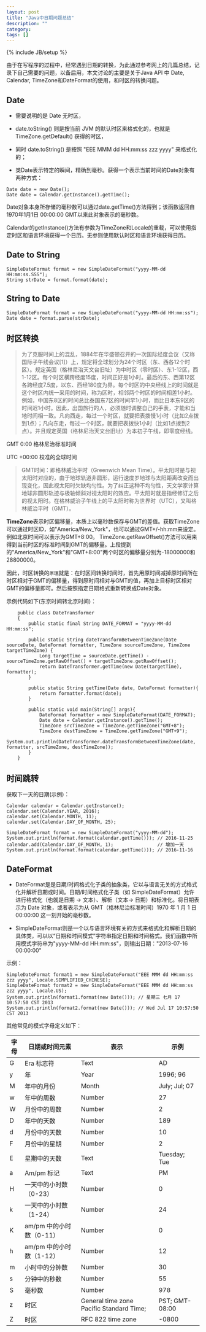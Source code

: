 ```yaml
---
layout: post
title: "Java中日期问题总结"
description: ""
category: 
tags: []
---
```

{% include JB/setup %}

由于在写程序的过程中，经常遇到日期的转换，为此通过参考网上的几篇总结，记录下自己需要的问题，以备后用，本文讨论的主要是关于Java API 中 Date, Calendar, TimeZone和DateFormat的使用，和时区的转换问题。

## Date

- 需要说明的是 Date 无时区，

- date.toString() 则是按当前 JVM 的默认时区来格式化的，也就是 TimeZone.getDefault() 获得的时区，

- 同时 date.toString() 是按照 "EEE MMM dd HH:mm:ss zzz yyyy" 来格式化的；

- 类Date表示特定的瞬间，精确到毫秒。获得一个表示当前时间的Date对象有两种方式：

```
Date date = new Date();  
Date date = Calendar.getInstance().getTime(); 
```

Date对象本身所存储的毫秒数可以通过date.getTime()方法得到；该函数返回自1970年1月1日 00:00:00 GMT以来此对象表示的毫秒数。
 
Calendar的getInstance()方法有参数为TimeZone和Locale的重载，可以使用指定时区和语言环境获得一个日历。无参则使用默认时区和语言环境获得日历。



## Date to String

```
SimpleDateFormat format = new SimpleDateFormat("yyyy-MM-dd HH:mm:ss.SSS");  
String strDate = format.format(date);
```

## String to Date

```
SimpleDateFormat format = new SimpleDateFormat("yyyy-MM-dd HH:mm:ss");  
Date date = format.parse(strDate);	
```

## 时区转换

> 为了克服时间上的混乱，1884年在华盛顿召开的一次国际经度会议（又称国际子午线会议[1]）上，规定将全球划分为24个时区（东、西各12个时区）。规定英国（格林尼治天文台旧址）为中时区（零时区）、东1-12区，西1-12区。每个时区横跨经度15度，时间正好是1小时。最后的东、西第12区各跨经度7.5度，以东、西经180度为界。每个时区的中央经线上的时间就是这个时区内统一采用的时间，称为区时，相邻两个时区的时间相差1小时。例如，中国东8区的时间总比泰国东7区的时间早1小时，而比日本东9区的时间迟1小时。因此，出国旅行的人，必须随时调整自己的手表，才能和当地时间相一致。凡向西走，每过一个时区，就要把表拨慢1小时（比如2点拨到1点）；凡向东走，每过一个时区，就要把表拨快1小时（比如1点拨到2点）。并且规定英国（格林尼治天文台旧址）为本初子午线，即零度经线。

GMT 0:00 格林尼治标准时间

UTC +00:00 校准的全球时间

> GMT时间：即格林威治平时（Greenwich Mean Time）。平太阳时是与视太阳时对应的，由于地球轨道非圆形，运行速度岁地球与太阳距离改变而出现变化，因此视太阳时欠缺均匀性。为了纠正这种不均匀性，天文学家计算地球非圆形轨迹与极轴倾斜对视太阳时的效应。平太阳时就是指经修订之后的视太阳时。在格林威治子午线上的平太阳时称为世界时（UTC），又叫格林威治平时（GMT）。

**TimeZone**表示时区偏移量，本质上以毫秒数保存与GMT的差值。获取TimeZone可以通过时区ID，如"America/New_York"，也可以通过GMT+/-hh:mm来设定。例如北京时间可以表示为GMT+8:00。
TimeZone.getRawOffset()方法可以用来得到当前时区的标准时间到GMT的偏移量。上段提到的"America/New_York"和"GMT+8:00"两个时区的偏移量分别为-18000000和28800000。

因此，时区转换的`原理`就是：在时区间转换时间时，首先用原时间减掉原时间所在时区相对于GMT的偏移量，得到原时间相对与GMT的值，再加上目标时区相对GMT的偏移量即可。然后按照指定日期格式重新转换成Date对象。

示例代码如下(东京时间转北京时间)：

```	
	public class DateTransformer
    {
		public static final String DATE_FORMAT = "yyyy-MM-dd HH:mm:ss";
       
    	public static String dateTransformBetweenTimeZone(Date sourceDate, DateFormat formatter, TimeZone sourceTimeZone, TimeZone targetTimeZone) {
    		Long targetTime = sourceDate.getTime() - sourceTimeZone.getRawOffset() + targetTimeZone.getRawOffset();
        	return DateTransformer.getTime(new Date(targetTime), formatter);
    	}
       
    	public static String getTime(Date date, DateFormat formatter){
       		return formatter.format(date);
    	}
       
    	public static void main(String[] args){
    		DateFormat formatter = new SimpleDateFormat(DATE_FORMAT);
    		Date date = Calendar.getInstance().getTime();
    		TimeZone srcTimeZone = TimeZone.getTimeZone("GMT+8");
    		TimeZone destTimeZone = TimeZone.getTimeZone("GMT+9");
    		System.out.println(DateTransformer.dateTransformBetweenTimeZone(date, formatter, srcTimeZone, destTimeZone));
    	}
	}
```

## 时间跳转


获取下一天的日期(示例)：


```
Calendar calendar = Calendar.getInstance();  
calendar.set(Calendar.YEAR, 2016);  
calendar.set(Calendar.MONTH, 11);  
calendar.set(Calendar.DAY_OF_MONTH, 25);  
  
SimpleDateFormat format = new SimpleDateFormat("yyyy-MM-dd");  
System.out.println(format.format(calendar.getTime())); // 2016-11-25  
calendar.add(Calendar.DAY_OF_MONTH, 1);                // 增加一天  
System.out.println(format.format(calendar.getTime())); // 2016-11-16 
```

## DateFormat

- DateFormat是是日期/时间格式化子类的抽象类，它以与语言无关的方式格式化并解析日期或时间。日期/时间格式化子类（如 SimpleDateFormat）允许进行格式化（也就是日期 -> 文本）、解析（文本-> 日期）和标准化。将日期表示为 Date 对象，或者表示为从 GMT（格林尼治标准时间）1970 年 1 月 1 日 00:00:00 这一刻开始的毫秒数。

- SimpleDateFormat则是一个以与语言环境有关的方式来格式化和解析日期的具体类，可以以“日期和时间模式”字符串指定日期和时间格式。我们函数中所用模式字符串为"yyyy-MM-dd HH:mm:ss"，则输出日期："2013-07-16 00:00:00"

示例：

```
SimpleDateFormat format1 = new SimpleDateFormat("EEE MMM dd HH:mm:ss zzz yyyy", Locale.SIMPLIFIED_CHINESE);  
SimpleDateFormat format2 = new SimpleDateFormat("EEE MMM dd HH:mm:ss zzz yyyy", Locale.US);  
System.out.println(format1.format(new Date())); // 星期三 七月 17 10:57:50 CST 2013  
System.out.println(format2.format(new Date())); // Wed Jul 17 10:57:50 CST 2013 
```


其他常见的模式字母定义如下：


|字母 |  日期或时间元素 | 表示 | 示例|
| -- | --------      | --- | --- |
|G	 |Era 标志符|	Text |	AD |
|y	|年	|Year	|1996; 96|
|M	|年中的月份|	Month|	July; Jul; 07|
|w	|年中的周数 |	Number|	27|
|W	|月份中的周数	|Number|	2|
|D	|年中的天数	|Number	|189|
|d	|月份中的天数	|Number	|10|
|F	|月份中的星期	|Number	|2|
|E	|星期中的天数	|Text	|Tuesday; Tue|
|a	|Am/pm 标记	|Text	|PM|
|H	|一天中的小时数（0-23）|	Number|	0|
|k	|一天中的小时数（1-24）|	Number|	24|
|K	|am/pm 中的小时数（0-11）|	Number|	0|
|h	|am/pm 中的小时数（1-12）|	Number|	12|
|m	|小时中的分钟数	|Number	|30|
|s	|分钟中的秒数	| Number|	55|
|S	|毫秒数|	Number|	978|
|z	|时区	|General time zone	Pacific Standard Time;| PST; GMT-08:00|
|Z	|时区	|RFC 822 time zone|	-0800|


